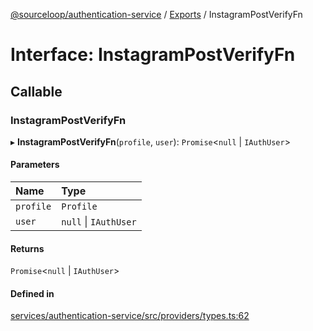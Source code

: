 [@sourceloop/authentication-service](../README.md) / [Exports](../modules.md) / InstagramPostVerifyFn

# Interface: InstagramPostVerifyFn

## Callable

### InstagramPostVerifyFn

▸ **InstagramPostVerifyFn**(`profile`, `user`): `Promise`<``null`` \| `IAuthUser`\>

#### Parameters

| Name | Type |
| :------ | :------ |
| `profile` | `Profile` |
| `user` | ``null`` \| `IAuthUser` |

#### Returns

`Promise`<``null`` \| `IAuthUser`\>

#### Defined in

[services/authentication-service/src/providers/types.ts:62](https://github.com/sourcefuse/loopback4-microservice-catalog/blob/6c16af104/services/authentication-service/src/providers/types.ts#L62)
